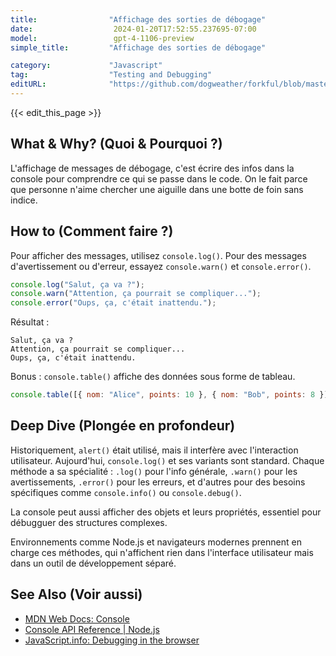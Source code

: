 ```yaml
---
title:                "Affichage des sorties de débogage"
date:                  2024-01-20T17:52:55.237695-07:00
model:                 gpt-4-1106-preview
simple_title:         "Affichage des sorties de débogage"

category:             "Javascript"
tag:                  "Testing and Debugging"
editURL:              "https://github.com/dogweather/forkful/blob/master/content/fr/javascript/printing-debug-output.md"
---
```


{{< edit_this_page >}}

## What & Why? (Quoi & Pourquoi ?)
L'affichage de messages de débogage, c'est écrire des infos dans la console pour comprendre ce qui se passe dans le code. On le fait parce que personne n'aime chercher une aiguille dans une botte de foin sans indice.

## How to (Comment faire ?)
Pour afficher des messages, utilisez `console.log()`. Pour des messages d'avertissement ou d'erreur, essayez `console.warn()` et `console.error()`.

```javascript
console.log("Salut, ça va ?");
console.warn("Attention, ça pourrait se compliquer...");
console.error("Oups, ça, c'était inattendu.");
```

Résultat :

```
Salut, ça va ?
Attention, ça pourrait se compliquer...
Oups, ça, c'était inattendu.
```

Bonus : `console.table()` affiche des données sous forme de tableau.

```javascript
console.table([{ nom: "Alice", points: 10 }, { nom: "Bob", points: 8 }]);
```

## Deep Dive (Plongée en profondeur)
Historiquement, `alert()` était utilisé, mais il interfère avec l'interaction utilisateur. Aujourd'hui, `console.log()` et ses variants sont standard. Chaque méthode a sa spécialité : `.log()` pour l'info générale, `.warn()` pour les avertissements, `.error()` pour les erreurs, et d'autres pour des besoins spécifiques comme `console.info()` ou `console.debug()`.

La console peut aussi afficher des objets et leurs propriétés, essentiel pour débugguer des structures complexes. 

Environnements comme Node.js et navigateurs modernes prennent en charge ces méthodes, qui n'affichent rien dans l'interface utilisateur mais dans un outil de développement séparé.

## See Also (Voir aussi)
- [MDN Web Docs: Console](https://developer.mozilla.org/fr/docs/Web/API/Console)
- [Console API Reference | Node.js](https://nodejs.org/api/console.html)
- [JavaScript.info: Debugging in the browser](https://javascript.info/debugging-chrome)
